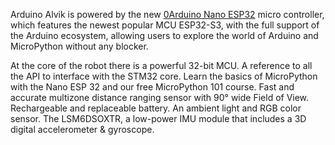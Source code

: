 <FeatureDescription>

Arduino Alvik is powered by the new [0Arduino Nano ESP32](https://docs.arduino.cc/hardware/nano-esp32/) micro controller, which features the newest popular MCU ESP32-S3, with the full support of the Arduino ecosystem, allowing users to explore the world of Arduino and MicroPython without any blocker.

</FeatureDescription>

<FeatureList>

<Feature title="STM32 ARM Cortex-M4" image="core">
At the core of the robot there is a powerful 32-bit MCU.
</Feature>

<Feature title="Cheat Sheet" image="communication">
A reference to all the API to interface with the STM32 core.
<FeatureWrapper>
  <FeatureLink title="Cheat Sheet" url="/tutorials/uno-r4-wifi/cheat-sheet"/>
</FeatureWrapper>
</Feature>

<Feature title="MicroPython" image="python">
Learn the basics of MicroPython with the Nano ESP 32 and our free MicroPython 101 course.
  <FeatureWrapper>
    <FeatureLink title="MicroPython 101" url="https://docs.arduino.cc/micropython/"/>
  </FeatureWrapper>
</Feature>

<Feature title="VL53L7CX Time-of-Flight sensor" image="proximity-sensor">
Fast and accurate multizone distance ranging sensor with 90° wide Field of View.
</Feature>

<Feature title="18650 Li-Ion battery included" image="power">
Rechargeable and replaceable battery.
</Feature>

<Feature title="Color Sensor" image="color-sensor">
An ambient light and RGB color sensor.
</Feature>

<Feature title="IMU" image="imu">
The LSM6DSOXTR, a low-power IMU module that includes a 3D digital accelerometer & gyroscope.
</Feature>



</FeatureList>
